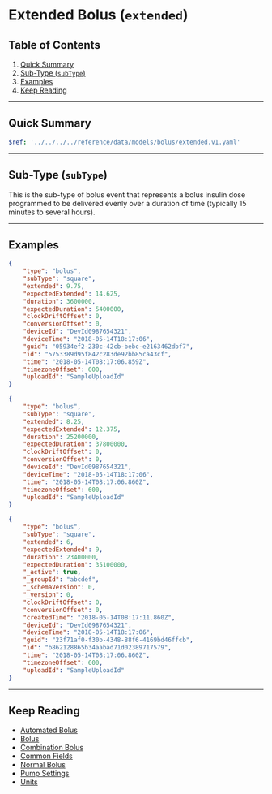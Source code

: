 # Extended Bolus (`extended`) <!-- omit in toc -->

## Table of Contents <!-- omit in toc -->

1. [Quick Summary](#quick-summary)
2. [Sub-Type (`subType`)](#sub-type-subtype)
3. [Examples](#examples)
4. [Keep Reading](#keep-reading)

---

## Quick Summary

```yaml json_schema
$ref: '../../../../reference/data/models/bolus/extended.v1.yaml'
```

---

## Sub-Type (`subType`)

This is the sub-type of bolus event that represents a bolus insulin dose programmed to be delivered evenly over a duration of time (typically 15 minutes to several hours).

---

## Examples

```json title="Example (client)" lineNumbers=true
{
    "type": "bolus",
    "subType": "square",
    "extended": 9.75,
    "expectedExtended": 14.625,
    "duration": 3600000,
    "expectedDuration": 5400000,
    "clockDriftOffset": 0,
    "conversionOffset": 0,
    "deviceId": "DevId0987654321",
    "deviceTime": "2018-05-14T18:17:06",
    "guid": "05934ef2-230c-42cb-bebc-e2163462dbf7",
    "id": "5753389d95f842c283de92bb85ca43cf",
    "time": "2018-05-14T08:17:06.859Z",
    "timezoneOffset": 600,
    "uploadId": "SampleUploadId"
}
```

```json title="Example (ingestion)" lineNumbers=true
{
    "type": "bolus",
    "subType": "square",
    "extended": 8.25,
    "expectedExtended": 12.375,
    "duration": 25200000,
    "expectedDuration": 37800000,
    "clockDriftOffset": 0,
    "conversionOffset": 0,
    "deviceId": "DevId0987654321",
    "deviceTime": "2018-05-14T18:17:06",
    "time": "2018-05-14T08:17:06.860Z",
    "timezoneOffset": 600,
    "uploadId": "SampleUploadId"
}
```

```json title="Example (storage)" lineNumbers=true
{
    "type": "bolus",
    "subType": "square",
    "extended": 6,
    "expectedExtended": 9,
    "duration": 23400000,
    "expectedDuration": 35100000,
    "_active": true,
    "_groupId": "abcdef",
    "_schemaVersion": 0,
    "_version": 0,
    "clockDriftOffset": 0,
    "conversionOffset": 0,
    "createdTime": "2018-05-14T08:17:11.860Z",
    "deviceId": "DevId0987654321",
    "deviceTime": "2018-05-14T18:17:06",
    "guid": "23f71af0-f30b-4348-88f6-4169bd46ffcb",
    "id": "b862128865b34aabad71d02389717579",
    "time": "2018-05-14T08:17:06.860Z",
    "timezoneOffset": 600,
    "uploadId": "SampleUploadId"
}
```

---

## Keep Reading

* [Automated Bolus](./device-data/data-types/bolus/automated.md)
* [Bolus](./device-data/data-types/bolus.md)
* [Combination Bolus](./device-data/data-types/bolus/combination.md)
* [Common Fields](./device-data/common-fields.md)
* [Normal Bolus](./device-data/data-types/bolus/normal.md)
* [Pump Settings](./device-data/data-types/pump-settings.md)
* [Units](./device-data/units.md)
